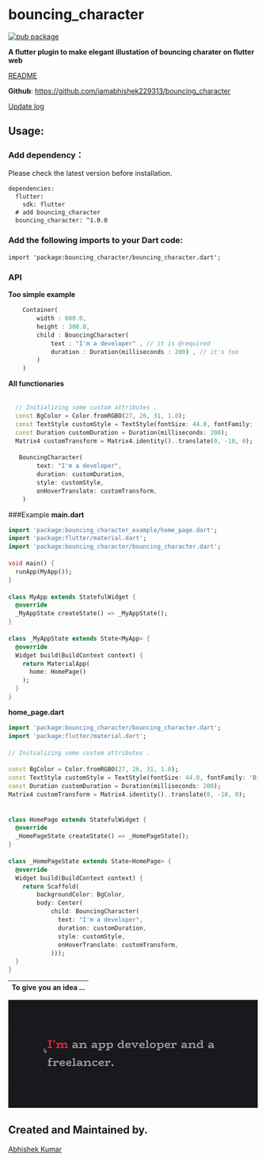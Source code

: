 
# bouncing_character
[![pub package](https://img.shields.io/pub/v/bouncing_character.svg)](https://pub.dartlang.org/packages/bouncing_character)

**A flutter plugin to make elegant illustation of bouncing charater on flutter web**


[README](https://github.com/iamabhishek229313/bouncing_character/blob/master/README.md)

**Github**: https://github.com/iamabhishek229313/bouncing_character

[Update log](/CHANGELOG.md)

## Usage:

### Add dependency：
Please check the latest version before installation.
```
dependencies:
  flutter:
    sdk: flutter
  # add bouncing_character
  bouncing_character: ^1.0.0
```

### Add the following imports to your Dart code:
```
import 'package:bouncing_character/bouncing_character.dart';
```
### API
**Too simple example**
```dart
    Container(
        width : 600.0,
        height : 300.0,
        child : BouncingCharacter(
            text : "I'm a developer" , // it is @required
            duration : Duration(milliseconds : 200) , // it's too
        )       
    )
```
**All functionaries**
```dart
    
  // Initializing some custom attributes .
  const BgColor = Color.fromRGBO(27, 26, 31, 1.0);
  const TextStyle customStyle = TextStyle(fontSize: 44.0, fontFamily: 'BioRhyme', color: Colors.grey);
  const Duration customDuration = Duration(milliseconds: 200);
  Matrix4 customTransform = Matrix4.identity()..translate(0, -10, 0);   
  
   BouncingCharacter(
        text: "I'm a developer",
        duration: customDuration,
        style: customStyle,
        onHoverTranslate: customTransform,
    )
```
###Example 
**main.dart**
```dart
import 'package:bouncing_character_example/home_page.dart';
import 'package:flutter/material.dart';
import 'package:bouncing_character/bouncing_character.dart';

void main() {
  runApp(MyApp());
}

class MyApp extends StatefulWidget {
  @override
  _MyAppState createState() => _MyAppState();
}

class _MyAppState extends State<MyApp> {
  @override
  Widget build(BuildContext context) {
    return MaterialApp(
      home: HomePage()
    );
  }
}
```

**home_page.dart**
```dart
import 'package:bouncing_character/bouncing_character.dart';
import 'package:flutter/material.dart';

// Initializing some custom attributes .

const BgColor = Color.fromRGBO(27, 26, 31, 1.0);
const TextStyle customStyle = TextStyle(fontSize: 44.0, fontFamily: 'BioRhyme', color: Colors.grey);
const Duration customDuration = Duration(milliseconds: 200);
Matrix4 customTransform = Matrix4.identity()..translate(0, -10, 0);


class HomePage extends StatefulWidget {
  @override
  _HomePageState createState() => _HomePageState();
}

class _HomePageState extends State<HomePage> {
  @override
  Widget build(BuildContext context) {
    return Scaffold(
        backgroundColor: BgColor,
        body: Center(
            child: BouncingCharacter(
              text: "I'm a developer",
              duration: customDuration,
              style: customStyle,
              onHoverTranslate: customTransform,
            )));
  }
}
```
|                                                     To give you an idea ...                                                      |
|:----------------------------------------------------------------------------------------------------------------------:|
![](https://github.com/iamabhishek229313/bouncing_character/blob/master/illustration/illustration_gif.gif?raw=true) 

## Created and Maintained by. 
[Abhishek Kumar](https://github.com/iamabhishek229313) 

